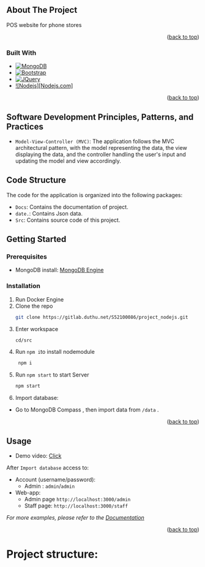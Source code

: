 <!-- ABOUT THE PROJECT -->
## About The Project
 POS website for phone stores

<p align="right">(<a href="#readme-top">back to top</a>)</p>



### Built With

* [![MongoDB][MongoDB.com]][MongoDB-url]
* [![Bootstrap][Bootstrap.com]][Bootstrap-url]
* [![JQuery][JQuery.com]][JQuery-url]
* [![Nodejs][Nodejs.com]][Nodejs-url]

<p align="right">(<a href="#readme-top">back to top</a>)</p>

## Software Development Principles, Patterns, and Practices
- `Model-View-Controller (MVC)`: The application follows the MVC architectural pattern, with the model representing the data, the view displaying the data, and the controller handling the user's input and updating the model and view accordingly.

## Code Structure
The code for the application is organized into the following packages:

- `Docs`: Contains the documentation of project.
- `date.`: Contains Json data.
- `Src`: Contains source code of this project.
<!-- GETTING STARTED -->
## Getting Started


### Prerequisites

* MongoDB install: [MongoDB Engine](https://www.mongodb.com/try/download/community)

### Installation

1. Run Docker Engine
2. Clone the repo
   ```sh
   git clone https://gitlab.duthu.net/S52100086/project_nodejs.git
   ```
3. Enter workspace
   ```sh
   cd/src
   ```
4. Run `npm i`to install nodemodule
   ```sh
    npm i 
   ```
5. Run `npm start` to start Server
    ```sh
    npm start 
    ```
6. Import database: 
- Go to MongoDB Compass , then import data from `/data`  .

<p align="right">(<a href="#readme-top">back to top</a>)</p>



<!-- USAGE EXAMPLES -->
## Usage
- Demo video: [Click](https://drive.google.com/drive/folders/15fVosyc4hXVKhC1-yLQqwvnw82pggXbg?usp=sharing)

After `Import database` access to:
* Account (username/password): 
  - Admin : `admin`/`admin`
* Web-app:
  - Admin page `http://localhost:3000/admin`
  - Staff  page: `http://localhost:3000/staff`

_For more examples, please refer to the [Documentation](https://gitlab.duthu.net/S52100086/project_nodejs)_

<p align="right">(<a href="#readme-top">back to top</a>)</p>


# Project structure:
    
<!-- * `mysql`:
    *  `sql`: include `*.sql` file 
	* `data`: database 
* `www`: include source code -->

<!-- MARKDOWN LINKS & IMAGES -->
<!-- https://www.markdownguide.org/basic-syntax/#reference-style-links -->
[Nodejs.org]: https://imgs.search.brave.com/zLEJWjVEV0R2jeAPEXiq9x2RBItEXNCazobjDEElspU/rs:fit:560:320:1/g:ce/aHR0cHM6Ly91cGxv/YWQud2lraW1lZGlh/Lm9yZy93aWtpcGVk/aWEvY29tbW9ucy90/aHVtYi9kL2Q5L05v/ZGUuanNfbG9nby5z/dmcvNjQwcHgtTm9k/ZS5qc19sb2dvLnN2/Zy5wbmc
[Nodejs-url]: https://nodejs.org/en

[Mongodb.com]: https://imgs.search.brave.com/oocj3K63PzJU3R2ImfJnrQc9UmrywsW6MHuEDerI4b8/rs:fit:560:320:1/g:ce/aHR0cHM6Ly91cGxv/YWQud2lraW1lZGlh/Lm9yZy93aWtpcGVk/aWEvZW4vdGh1bWIv/NS81YS9Nb25nb0RC/X0ZvcmVzLUdyZWVu/LnN2Zy81MTJweC1N/b25nb0RCX0ZvcmVz/LUdyZWVuLnN2Zy5w/bmc
[Mongodb-url]: https://www.mongodb.com/

[JQuery.com]: https://img.shields.io/badge/jQuery-0769AD?style=for-the-badge&logo=jquery&logoColor=white
[JQuery-url]: https://jquery.com 

[Bootstrap.com]: https://img.shields.io/badge/Bootstrap-563D7C?style=for-the-badge&logo=bootstrap&logoColor=white
[Bootstrap-url]: https://getbootstrap.com
